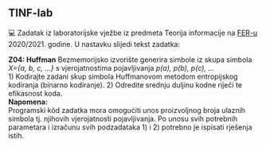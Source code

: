 ## TINF-lab ##

:computer: Zadatak iz laboratorijske vježbe iz predmeta Teorija informacije na [FER-u](https://www.fer.unizg.hr/) 
2020/2021. godine. U nastavku slijedi tekst zadatka:

**Z04: Huffman**
Bezmemorijsko izvorište generira simbole iz skupa simbola *X={a, b, c, ...}* s vjerojatnostima
pojavljivanja *p(a), p(b), p(c), ...*  
    1) Kodirajte zadani skup simbola Huffmanovom metodom entropijskog kodiranja (binarno
        kodiranje).
    2) Odredite srednju duljinu kodne riječi te efikasnost koda.  
**Napomena:**  
Programski kôd zadatka mora omogućiti unos proizvoljnog broja ulaznih simbola tj. njihovih
vjerojatnosti pojavljivanja. Po unosu svih potrebnih parametara i izračunu svih podzadataka 1) i 2)
potrebno je ispisati rješenja istih.